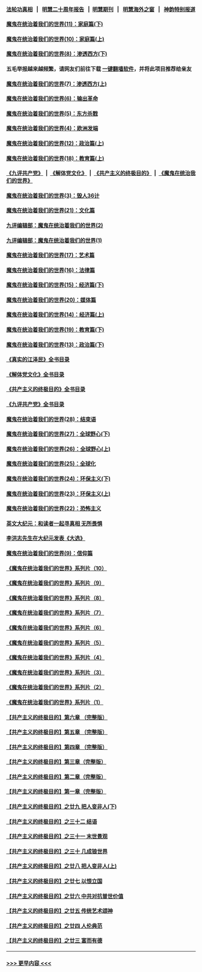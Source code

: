 #### [法轮功真相](https://github.com/gfw-breaker/truth/blob/master/README.md?t=0) &nbsp;&nbsp;|&nbsp;&nbsp; [明慧二十周年报告](https://github.com/gfw-breaker/mh-reports/blob/master/README.md?t=0) &nbsp;&nbsp;|&nbsp;&nbsp;[明慧期刊](https://github.com/gfw-breaker/mh-qikan) &nbsp;&nbsp;|&nbsp;&nbsp; [明慧海外之窗](https://github.com/gfw-breaker/mh-news/blob/master/README.md?t=0) &nbsp;&nbsp;|&nbsp;&nbsp; [神韵特别报道](https://github.com/gfw-breaker/mh-news/blob/master/shenyun.md?t=0)
#### [魔鬼在统治着我们的世界(11)：家庭篇(下)](../pages/nsc422/n10440961.md?t=12121550) 
#### [魔鬼在统治着我们的世界(10)：家庭篇(上)](../pages/nsc422/n10435448.md?t=12121550) 
#### [魔鬼在统治着我们的世界(8)：渗透西方(下)](../pages/nsc422/n10429603.md?t=12121550) 
#### 五毛举报越来越频繁，请网友们前往下载 [一键翻墙软件](https://github.com/gfw-breaker/ssr-accounts)，并将此项目推荐给亲友
#### [魔鬼在统治着我们的世界(7)：渗透西方(上)](../pages/nsc422/n10426013.md?t=12121550) 
#### [魔鬼在统治着我们的世界(6)：输出革命](../pages/nsc422/n10421536.md?t=12121550) 
#### [魔鬼在统治着我们的世界(5)：东方杀戮](../pages/nsc422/n10417707.md?t=12121550) 
#### [魔鬼在统治着我们的世界(4)：欧洲发端](../pages/nsc422/n10414890.md?t=12121550) 
#### [魔鬼在统治着我们的世界(12)：政治篇(上)](../pages/nsc422/n10444576.md?t=12121550) 
#### [魔鬼在统治着我们的世界(18)：教育篇(上)](../pages/nsc422/n10526970.md?t=12121550) 
#### [《九评共产党》](https://github.com/begood0513/9ping.md/blob/master/README.md) &nbsp;|&nbsp; [《解体党文化》](../../../../jtdwh.md/blob/master/README.md)  &nbsp;|&nbsp; [《共产主义的终极目的》](../../../../gczydzjmd.md/blob/master/README.md) &nbsp;|&nbsp; [《魔鬼在统治我们的世界》](../../../../mgztzwmdsj.md/blob/master/README.md) 
#### [魔鬼在统治着我们的世界(3)：毁人36计](../pages/nsc422/n10411583.md?t=12121550) 
#### [魔鬼在统治着我们的世界(21)：文化篇](../pages/nsc422/n10597706.md?t=12121550) 
#### [九评编辑部：魔鬼在统治着我们的世界(2)](../pages/nsc422/n10410036.md?t=12121550) 
#### [九评编辑部：魔鬼在统治着我们的世界(1)](../pages/nsc422/n10406825.md?t=12121550) 
#### [魔鬼在统治着我们的世界(17)：艺术篇](../pages/nsc422/n10499093.md?t=12121550) 
#### [魔鬼在统治着我们的世界(16)：法律篇](../pages/nsc422/n10485969.md?t=12121550) 
#### [魔鬼在统治着我们的世界(15)：经济篇(下)](../pages/nsc422/n10469975.md?t=12121550) 
#### [魔鬼在统治着我们的世界(20)：媒体篇](../pages/nsc422/n10586579.md?t=12121550) 
#### [魔鬼在统治着我们的世界(14)：经济篇(上)](../pages/nsc422/n10457370.md?t=12121550) 
#### [魔鬼在统治着我们的世界(19)：教育篇(下)](../pages/nsc422/n10564808.md?t=12121550) 
#### [魔鬼在统治着我们的世界(13)：政治篇(下)](../pages/nsc422/n10448270.md?t=12121550) 
#### [《真实的江泽民》全书目录](../pages/nsc422/n13721399.md?t=12121550) 
#### [《解体党文化》全书目录](../pages/nsc422/n13721157.md?t=12121550) 
#### [《共产主义的终极目的》全书目录](../pages/nsc422/n13721048.md?t=12121550) 
#### [《九评共产党》全书目录](../pages/nsc422/n13708085.md?t=12121550) 
#### [魔鬼在统治着我们的世界(28)：结束语](../pages/nsc422/n10936246.md?t=12121550) 
#### [魔鬼在统治着我们的世界(27)：全球野心(下)](../pages/nsc422/n10928319.md?t=12121550) 
#### [魔鬼在统治着我们的世界(26)：全球野心(上)](../pages/nsc422/n10900318.md?t=12121550) 
#### [魔鬼在统治着我们的世界(25)：全球化](../pages/nsc422/n10788205.md?t=12121550) 
#### [魔鬼在统治着我们的世界(24)：环保主义(下)](../pages/nsc422/n10695307.md?t=12121550) 
#### [魔鬼在统治着我们的世界(23)：环保主义(上)](../pages/nsc422/n10688613.md?t=12121550) 
#### [魔鬼在统治着我们的世界(22)：恐怖主义](../pages/nsc422/n10614727.md?t=12121550) 
#### [英文大纪元：和读者一起寻真相 无所畏惧](../pages/nsc422/n12542027.md?t=12121550) 
#### [李洪志先生在大纪元发表《大选》](../pages/nsc422/n12534746.md?t=12121550) 
#### [魔鬼在统治着我们的世界(9)：信仰篇](../pages/nsc422/n10432159.md?t=12121550) 
#### [《魔鬼在统治着我们的世界》系列片（10）](../pages/nsc422/n12292670.md?t=12121550) 
#### [《魔鬼在统治着我们的世界》系列片（9）](../pages/nsc422/n12290859.md?t=12121550) 
#### [《魔鬼在统治着我们的世界》系列片（8）](../pages/nsc422/n12287445.md?t=12121550) 
#### [《魔鬼在统治着我们的世界》系列片（7）](../pages/nsc422/n12283425.md?t=12121550) 
#### [《魔鬼在统治着我们的世界》系列片（6）](../pages/nsc422/n12282314.md?t=12121550) 
#### [《魔鬼在统治着我们的世界》系列片（5）](../pages/nsc422/n12281419.md?t=12121550) 
#### [《魔鬼在统治着我们的世界》系列片（4）](../pages/nsc422/n12274024.md?t=12121550) 
#### [《魔鬼在统治着我们的世界》系列片（3）](../pages/nsc422/n12271322.md?t=12121550) 
#### [《魔鬼在统治着我们的世界》系列片（2）](../pages/nsc422/n12269049.md?t=12121550) 
#### [《魔鬼在统治着我们的世界》系列片（1）](../pages/nsc422/n12267575.md?t=12121550) 
#### [【共产主义的终极目的】第六章 （完整版）](../pages/nsc422/n11428913.md?t=12121550) 
#### [【共产主义的终极目的】第五章 （完整版）](../pages/nsc422/n11428912.md?t=12121550) 
#### [【共产主义的终极目的】第四章 （完整版）](../pages/nsc422/n11428907.md?t=12121550) 
#### [【共产主义的终极目的】第三章（完整版）](../pages/nsc422/n11428848.md?t=12121550) 
#### [【共产主义的终极目的】第二章（完整版）](../pages/nsc422/n11428831.md?t=12121550) 
#### [【共产主义的终极目的】第一章（完整版）](../pages/nsc422/n11417651.md?t=12121550) 
#### [【共产主义的终极目的】之廿九 把人变非人(下)](../pages/nsc422/n11344140.md?t=12121550) 
#### [【共产主义的终极目的】之三十二 结语](../pages/nsc422/n11360535.md?t=12121550) 
#### [【共产主义的终极目的】之三十一 末世景观](../pages/nsc422/n11351129.md?t=12121550) 
#### [【共产主义的终极目的】之三十 几成狼世界](../pages/nsc422/n11348280.md?t=12121550) 
#### [【共产主义的终极目的】之廿八 把人变非人(上)](../pages/nsc422/n11340492.md?t=12121550) 
#### [【共产主义的终极目的】之廿七 以恨立国](../pages/nsc422/n11336944.md?t=12121550) 
#### [【共产主义的终极目的】之廿六 中共对抗普世价值](../pages/nsc422/n11324785.md?t=12121550) 
#### [【共产主义的终极目的】之廿五 传统艺术颂神](../pages/nsc422/n11296396.md?t=12121550) 
#### [【共产主义的终极目的】之廿四 人伦典范](../pages/nsc422/n11296397.md?t=12121550) 
#### [【共产主义的终极目的】之廿三 富而有德](../pages/nsc422/n11283598.md?t=12121550) 

----
#### [ >>> 更早内容 <<< ](../indexes/nsc422-earlier.md)
